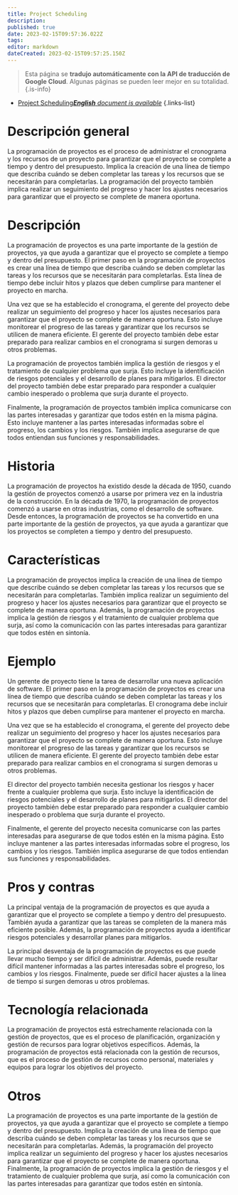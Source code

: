 ```yaml
---
title: Project Scheduling
description: 
published: true
date: 2023-02-15T09:57:36.022Z
tags: 
editor: markdown
dateCreated: 2023-02-15T09:57:25.150Z
---
```


> Esta página se **tradujo automáticamente con la API de traducción de Google Cloud**.
Algunas páginas se pueden leer mejor en su totalidad.{.is-info}



- [Project Scheduling***English** document is available*](/en/Knowledge-base/Dictionary/project-scheduling)
{.links-list}


# Descripción general
La programación de proyectos es el proceso de administrar el cronograma y los recursos de un proyecto para garantizar que el proyecto se complete a tiempo y dentro del presupuesto. Implica la creación de una línea de tiempo que describa cuándo se deben completar las tareas y los recursos que se necesitarán para completarlas. La programación del proyecto también implica realizar un seguimiento del progreso y hacer los ajustes necesarios para garantizar que el proyecto se complete de manera oportuna.

# Descripción
La programación de proyectos es una parte importante de la gestión de proyectos, ya que ayuda a garantizar que el proyecto se complete a tiempo y dentro del presupuesto. El primer paso en la programación de proyectos es crear una línea de tiempo que describa cuándo se deben completar las tareas y los recursos que se necesitarán para completarlas. Esta línea de tiempo debe incluir hitos y plazos que deben cumplirse para mantener el proyecto en marcha.

Una vez que se ha establecido el cronograma, el gerente del proyecto debe realizar un seguimiento del progreso y hacer los ajustes necesarios para garantizar que el proyecto se complete de manera oportuna. Esto incluye monitorear el progreso de las tareas y garantizar que los recursos se utilicen de manera eficiente. El gerente del proyecto también debe estar preparado para realizar cambios en el cronograma si surgen demoras u otros problemas.

La programación de proyectos también implica la gestión de riesgos y el tratamiento de cualquier problema que surja. Esto incluye la identificación de riesgos potenciales y el desarrollo de planes para mitigarlos. El director del proyecto también debe estar preparado para responder a cualquier cambio inesperado o problema que surja durante el proyecto.

Finalmente, la programación de proyectos también implica comunicarse con las partes interesadas y garantizar que todos estén en la misma página. Esto incluye mantener a las partes interesadas informadas sobre el progreso, los cambios y los riesgos. También implica asegurarse de que todos entiendan sus funciones y responsabilidades.

# Historia
La programación de proyectos ha existido desde la década de 1950, cuando la gestión de proyectos comenzó a usarse por primera vez en la industria de la construcción. En la década de 1970, la programación de proyectos comenzó a usarse en otras industrias, como el desarrollo de software. Desde entonces, la programación de proyectos se ha convertido en una parte importante de la gestión de proyectos, ya que ayuda a garantizar que los proyectos se completen a tiempo y dentro del presupuesto.

# Características
La programación de proyectos implica la creación de una línea de tiempo que describe cuándo se deben completar las tareas y los recursos que se necesitarán para completarlas. También implica realizar un seguimiento del progreso y hacer los ajustes necesarios para garantizar que el proyecto se complete de manera oportuna. Además, la programación de proyectos implica la gestión de riesgos y el tratamiento de cualquier problema que surja, así como la comunicación con las partes interesadas para garantizar que todos estén en sintonía.

# Ejemplo
Un gerente de proyecto tiene la tarea de desarrollar una nueva aplicación de software. El primer paso en la programación de proyectos es crear una línea de tiempo que describa cuándo se deben completar las tareas y los recursos que se necesitarán para completarlas. El cronograma debe incluir hitos y plazos que deben cumplirse para mantener el proyecto en marcha.

Una vez que se ha establecido el cronograma, el gerente del proyecto debe realizar un seguimiento del progreso y hacer los ajustes necesarios para garantizar que el proyecto se complete de manera oportuna. Esto incluye monitorear el progreso de las tareas y garantizar que los recursos se utilicen de manera eficiente. El gerente del proyecto también debe estar preparado para realizar cambios en el cronograma si surgen demoras u otros problemas.

El director del proyecto también necesita gestionar los riesgos y hacer frente a cualquier problema que surja. Esto incluye la identificación de riesgos potenciales y el desarrollo de planes para mitigarlos. El director del proyecto también debe estar preparado para responder a cualquier cambio inesperado o problema que surja durante el proyecto.

Finalmente, el gerente del proyecto necesita comunicarse con las partes interesadas para asegurarse de que todos estén en la misma página. Esto incluye mantener a las partes interesadas informadas sobre el progreso, los cambios y los riesgos. También implica asegurarse de que todos entiendan sus funciones y responsabilidades.

# Pros y contras
La principal ventaja de la programación de proyectos es que ayuda a garantizar que el proyecto se complete a tiempo y dentro del presupuesto. También ayuda a garantizar que las tareas se completen de la manera más eficiente posible. Además, la programación de proyectos ayuda a identificar riesgos potenciales y desarrollar planes para mitigarlos.

La principal desventaja de la programación de proyectos es que puede llevar mucho tiempo y ser difícil de administrar. Además, puede resultar difícil mantener informadas a las partes interesadas sobre el progreso, los cambios y los riesgos. Finalmente, puede ser difícil hacer ajustes a la línea de tiempo si surgen demoras u otros problemas.

# Tecnología relacionada
La programación de proyectos está estrechamente relacionada con la gestión de proyectos, que es el proceso de planificación, organización y gestión de recursos para lograr objetivos específicos. Además, la programación de proyectos está relacionada con la gestión de recursos, que es el proceso de gestión de recursos como personal, materiales y equipos para lograr los objetivos del proyecto.

# Otros
La programación de proyectos es una parte importante de la gestión de proyectos, ya que ayuda a garantizar que el proyecto se complete a tiempo y dentro del presupuesto. Implica la creación de una línea de tiempo que describa cuándo se deben completar las tareas y los recursos que se necesitarán para completarlas. Además, la programación del proyecto implica realizar un seguimiento del progreso y hacer los ajustes necesarios para garantizar que el proyecto se complete de manera oportuna. Finalmente, la programación de proyectos implica la gestión de riesgos y el tratamiento de cualquier problema que surja, así como la comunicación con las partes interesadas para garantizar que todos estén en sintonía.